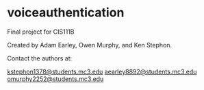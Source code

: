 voiceauthentication
===================

Final project for CIS111B

Created by Adam Earley, Owen Murphy, and Ken Stephon.

Contact the authors at:

kstephon1378@students.mc3.edu
aearley8892@students.mc3.edu
omurphy2252@students.mc3.edu
